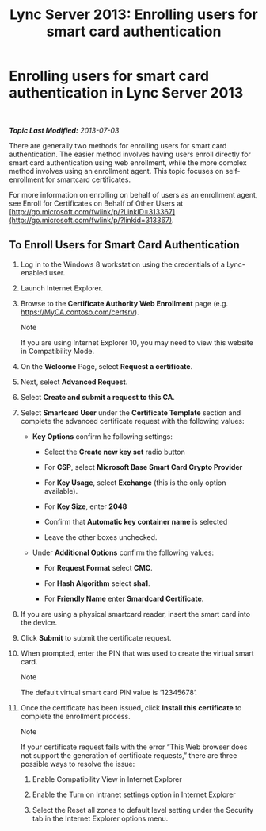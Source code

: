 ﻿---
title: 'Lync Server 2013: Enrolling users for smart card authentication'
TOCTitle: Enrolling users for smart card authentication
ms:assetid: a6445a83-a94b-423f-ba2a-12b5f84c5d75
ms:mtpsurl: https://technet.microsoft.com/en-us/library/Dn308570(v=OCS.15)
ms:contentKeyID: 54973691
ms.date: 07/23/2014
mtps_version: v=OCS.15
---

<div data-xmlns="http://www.w3.org/1999/xhtml">

<div class="topic" data-xmlns="http://www.w3.org/1999/xhtml" data-msxsl="urn:schemas-microsoft-com:xslt" data-cs="http://msdn.microsoft.com/en-us/">

<div data-asp="http://msdn2.microsoft.com/asp">

# Enrolling users for smart card authentication in Lync Server 2013

</div>

<div id="mainSection">

<div id="mainBody">

<span> </span>

_**Topic Last Modified:** 2013-07-03_

There are generally two methods for enrolling users for smart card authentication. The easier method involves having users enroll directly for smart card authentication using web enrollment, while the more complex method involves using an enrollment agent. This topic focuses on self-enrollment for smartcard certificates.

For more information on enrolling on behalf of users as an enrollment agent, see Enroll for Certificates on Behalf of Other Users at [http://go.microsoft.com/fwlink/p/?LinkID=313367](http://go.microsoft.com/fwlink/p/?linkid=313367).

<div>

## To Enroll Users for Smart Card Authentication

1.  Log in to the Windows 8 workstation using the credentials of a Lync-enabled user.

2.  Launch Internet Explorer.

3.  Browse to the **Certificate Authority Web Enrollment** page (e.g. https://MyCA.contoso.com/certsrv).
    
    <div>
    

    > [!NOTE]
    > If you are using Internet Explorer 10, you may need to view this website in Compatibility Mode.

    
    </div>

4.  On the **Welcome** Page, select **Request a certificate**.

5.  Next, select **Advanced Request**.

6.  Select **Create and submit a request to this CA**.

7.  Select **Smartcard User** under the **Certificate Template** section and complete the advanced certificate request with the following values:
    
      - **Key Options** confirm he following settings:
        
          - Select the **Create new key set** radio button
        
          - For **CSP**, select **Microsoft Base Smart Card Crypto Provider**
        
          - For **Key Usage**, select **Exchange** (this is the only option available).
        
          - For **Key Size**, enter **2048**
        
          - Confirm that **Automatic key container name** is selected
        
          - Leave the other boxes unchecked.
    
      - Under **Additional Options** confirm the following values:
        
          - For **Request Format** select **CMC**.
        
          - For **Hash Algorithm** select **sha1**.
        
          - For **Friendly Name** enter **Smardcard Certificate**.

8.  If you are using a physical smartcard reader, insert the smart card into the device.

9.  Click **Submit** to submit the certificate request.

10. When prompted, enter the PIN that was used to create the virtual smart card.
    
    <div>
    

    > [!NOTE]
    > The default virtual smart card PIN value is ‘12345678’.

    
    </div>

11. Once the certificate has been issued, click **Install this certificate** to complete the enrollment process.
    
    <div>
    

    > [!NOTE]
    > If your certificate request fails with the error “This Web browser does not support the generation of certificate requests,” there are three possible ways to resolve the issue: 
    > <OL>
    > <LI>
    > <P>Enable Compatibility View in Internet Explorer</P>
    > <LI>
    > <P>Enable the Turn on Intranet settings option in Internet Explorer</P>
    > <LI>
    > <P>Select the Reset all zones to default level setting under the Security tab in the Internet Explorer options menu.</P></LI></OL>

    
    </div>

</div>

</div>

<span> </span>

</div>

</div>

</div>


